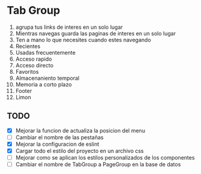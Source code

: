 # Tab Group

01. agrupa tus links de interes en un solo lugar
02. Mientras navegas guarda las paginas de interes en un solo lugar
03. Ten a mano lo que necesites cuando estes navegando
04. Recientes
05. Usadas frecuentemente
06. Acceso rapido
07. Acceso directo
08. Favoritos
09. Almacenaniento temporal
10. Memoria a corto plazo
11. Footer
12. Limon

## TODO

- [x] Mejorar la funcion de actualiza la posicion del menu
- [ ] Cambiar el nombre de las pestañas
- [x] Mejorar la configuracion de eslint
- [x] Cargar todo el estilo del proyecto en un archivo css
- [ ] Mejorar como se aplican los estilos personalizados de los componentes
- [ ] Cambiar el nombre de TabGroup a PageGroup en la base de datos
